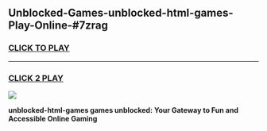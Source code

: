 
## Unblocked-Games-unblocked-html-games-Play-Online-#7zrag
<h3>
<a href="https://premium.freeplayer.one?title=unblocked-html-games&ref=27F">CLICK TO PLAY</a></h3>
<hr>

<h3>
<a href="https://premium.freeplayer.one?title=unblocked-html-games&ref=27F">CLICK 2 PLAY</a>
  
</h3>

<a href="https://premium.freeplayer.one?title=unblocked-html-games&ref=27F"><img src="https://clearcache.store/games.png"></a>


**unblocked-html-games games unblocked: Your Gateway to Fun and Accessible Online Gaming**
